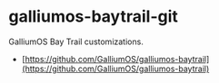 # galliumos-baytrail-git

GalliumOS Bay Trail customizations.

- [https://github.com/GalliumOS/galliumos-baytrail](https://github.com/GalliumOS/galliumos-baytrail)
